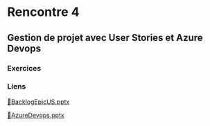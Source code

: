 # Rencontre 4

## Gestion de projet avec User Stories et Azure Devops

### Exercices

<!--
[Relations et révision MVC](/exercices/Relations)





[🔗Cours4.pptx](https://cegepedouardmontpetit.sharepoint.com/:p:/s/CMT420InformatiqueComitesCours-5W5/EfXih-QqxJ9KjuHxuYDFCnIBoihZuti-21ETCJPaSusHFg?e=cMYFqQ)
-->

### Liens

[🔗BacklogEpicUS.pptx](https://cegepedouardmontpetit.sharepoint.com/:p:/s/CMT420InformatiqueComitesCours-5W5/ESVZnzHf635PhX7Ehcgk_WYBTmnuUicVcDGepqagJ_Y35w?e=rQyobN)

[🔗AzureDevops.pptx](https://cegepedouardmontpetit.sharepoint.com/:p:/s/CMT420InformatiqueComitesCours-5W5/EdO0yiL8VHtNqFJRuIjpqc0BcwfAADJGKR33Iwv81O5Oyw?e=at23T4)

